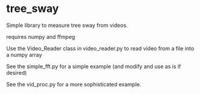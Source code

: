 # tree_sway
Simple library to measure tree sway from videos. 

requires numpy and ffmpeg

Use the Video_Reader class in video_reader.py to read video from a file into a numpy array

See the simple_fft.py for a simple example (and modify and use as is if desired)

See the vid_proc.py for a more sophisticated example. 
